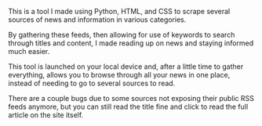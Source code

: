 This is a tool I made using Python, HTML, and CSS to scrape several sources of news and information in various categories.

By gathering these feeds, then allowing for use of keywords to search through titles and content, I made reading up on news and staying informed much easier. 

This tool is launched on your local device and, after a little time to gather everything, allows you to browse through all your news in one place, instead of needing to go to several sources to read. 

There are a couple bugs due to some sources not exposing their public RSS feeds anymore, but you can still read the title fine and click to read the full article on the site itself. 
